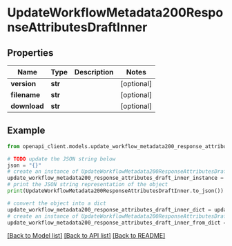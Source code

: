 # UpdateWorkflowMetadata200ResponseAttributesDraftInner


## Properties

Name | Type | Description | Notes
------------ | ------------- | ------------- | -------------
**version** | **str** |  | [optional] 
**filename** | **str** |  | [optional] 
**download** | **str** |  | [optional] 

## Example

```python
from openapi_client.models.update_workflow_metadata200_response_attributes_draft_inner import UpdateWorkflowMetadata200ResponseAttributesDraftInner

# TODO update the JSON string below
json = "{}"
# create an instance of UpdateWorkflowMetadata200ResponseAttributesDraftInner from a JSON string
update_workflow_metadata200_response_attributes_draft_inner_instance = UpdateWorkflowMetadata200ResponseAttributesDraftInner.from_json(json)
# print the JSON string representation of the object
print(UpdateWorkflowMetadata200ResponseAttributesDraftInner.to_json())

# convert the object into a dict
update_workflow_metadata200_response_attributes_draft_inner_dict = update_workflow_metadata200_response_attributes_draft_inner_instance.to_dict()
# create an instance of UpdateWorkflowMetadata200ResponseAttributesDraftInner from a dict
update_workflow_metadata200_response_attributes_draft_inner_from_dict = UpdateWorkflowMetadata200ResponseAttributesDraftInner.from_dict(update_workflow_metadata200_response_attributes_draft_inner_dict)
```
[[Back to Model list]](../README.md#documentation-for-models) [[Back to API list]](../README.md#documentation-for-api-endpoints) [[Back to README]](../README.md)


